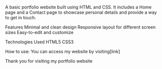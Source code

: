 A basic portfolio website built using HTML and CSS. It includes a Home page and a Contact page to showcase personal details and provide a way to get in touch.

Features Minimal and clean design Responsive layout for different screen sizes Easy-to-edit and customize

Technologies Used HTML5 CSS3

How to use: You can access my website by visiting[link]

Thank you for visiting my portfolio website
